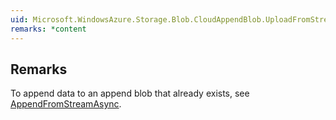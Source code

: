 ```yaml
---  
uid: Microsoft.WindowsAzure.Storage.Blob.CloudAppendBlob.UploadFromStreamAsync(System.IO.Stream,System.Int64,System.Threading.CancellationToken)  
remarks: *content  
---  
```

  
## Remarks  
 To append data to an append blob that already exists, see [AppendFromStreamAsync](assetId:///M:Microsoft.WindowsAzure.Storage.Blob.CloudAppendBlob.AppendFromStreamAsync(System.IO.Stream,System.Int64,System.Threading.CancellationToken)?qualifyHint=False&autoUpgrade=True).